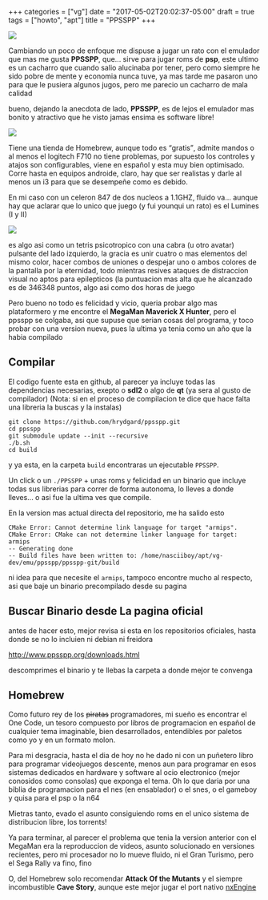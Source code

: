 +++
categories = ["vg"]
date = "2017-05-02T20:02:37-05:00"
draft = true
tags = ["howto", "apt"]
title = "PPSSPP"
+++

![](../fs.jpg)

Cambiando un poco de enfoque me dispuse a jugar un rato con el emulador que mas
me gusta **PPSSPP**, que... sirve para jugar roms de **psp**, este ultimo es un
cacharro que cuando salio alucinaba por tener, pero como siempre he sido pobre
de mente y economia nunca tuve, ya mas tarde me pasaron uno para que le pusiera
algunos jugos, pero me parecio un cacharro de mala calidad


bueno, dejando la anecdota de lado, **PPSSPP**, es de lejos el emulador mas
bonito y atractivo que he visto jamas ensima es software libre!

![](../ppsspp.png)


Tiene una tienda de Homebrew, aunque todo es <q>gratis</q>, admite mandos o al
menos el logitech F710 no tiene problemas, por supuesto los controles y atajos
son configurables, viene en español y esta muy bien optimisado. Corre hasta en
equipos androide, claro, hay que ser realistas y darle al menos un i3 para que
se desempeñe como es debido.

En mi caso con un celeron 847 de dos nucleos a 1.1GHZ, fluido va... aunque hay
que aclarar que lo unico que juego (y fui younqui un rato) es el Lumines (I y II)

![](../lumines.png)

es algo asi como un tetris psicotropico con una cabra (u otro avatar) pulsante
del lado izquierdo, la gracia es unir cuatro o mas elementos del mismo color,
hacer combos de uniones o despejar uno o ambos colores de la pantalla por la
eternidad, todo mientras resives ataques de distraccion visual no aptos para
epilepticos (la puntuacion mas alta que he alcanzado es de 346348 puntos, algo
asi como dos horas de juego

Pero bueno no todo es felicidad y vicio, queria probar algo mas plataformero y
me encontre el **MegaMan Maverick X Hunter**, pero el ppsspp se colgaba, asi que
supuse que serian cosas del programa, y toco probar con una version nueva, pues
la ultima ya tenia como un año que la habia compilado

## Compilar

El codigo fuente esta en github, al parecer ya incluye todas las dependencias
necesarias, exepto o **sdl2** o algo de **qt** (ya sera al gusto de compilador) (Nota:
si en el proceso de compilacion te dice que hace falta una libreria la buscas y
la instalas)

```
git clone https://github.com/hrydgard/ppsspp.git
cd ppsspp
git submodule update --init --recursive
./b.sh
cd build
```

y ya esta, en la carpeta `build` encontraras un ejecutable `PPSSPP`.

Un click o un `./PPSSPP` + unas roms y felicidad en un binario que incluye todas
sus librerias para correr de forma autonoma, lo lleves a donde lleves... o asi
fue la ultima ves que compile.

En la version mas actual directa del repositorio, me ha salido esto

```
CMake Error: Cannot determine link language for target "armips".
CMake Error: CMake can not determine linker language for target: armips
-- Generating done
-- Build files have been written to: /home/nasciiboy/apt/vg-dev/emu/ppsspp/ppsspp-git/build
```

ni idea para que necesite el `armips`, tampoco encontre mucho al respecto, asi
que baje un binario precompilado desde su pagina

## Buscar Binario desde La pagina oficial

antes de hacer esto, mejor revisa si esta en los repositorios oficiales, hasta
donde se no lo incluien ni debian ni freidora

http://www.ppsspp.org/downloads.html

descomprimes el binario y te llebas la carpeta a donde mejor te convenga

## Homebrew

Como futuro rey de los <s>piratas</s> programadores, mi sueño es encontrar el
One Code, un tesoro compuesto por libros de programacion en español de cualquier
tema imaginable, bien desarrollados, entendibles por paletos como yo y en un
formato molon.

Para mi desgracia, hasta el dia de hoy no he dado ni con un puñetero libro para
programar videojuegos descente, menos aun para programar en esos sistemas
dedicados en hardware y software al ocio electronico (mejor conosidos como
consolas) que exponga el tema. Oh lo que daria por una biblia de programacion
para el nes (en ensablador) o el snes, o el gameboy y quisa para el psp o la n64

Mietras tanto, evado el asunto consiguiendo roms en el unico sistema de
distribucion libre, los torrents!

Ya para terminar, al parecer el problema que tenia la version anterior con el
MegaMan era la reproduccion de videos, asunto solucionado en versiones
recientes, pero mi procesador no lo mueve fluido, ni el Gran Turismo, pero el
Sega Rally va fino, fino

O, del Homebrew solo recomendar **Attack Of the Mutants** y el siempre
incombustible **Cave Story**, aunque este mejor jugar el port
nativo [nxEngine](../nxEngine/index.html)

